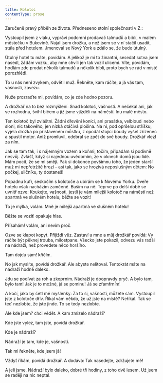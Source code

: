 ```yaml
---
title: Kolotoč
contentType: prose
---
```


Zaručeně pravý příběh ze života. Předneseno stolní společnosti v Z.:

Vystoupil jsem z vlaku, vypráví podomní prodavač talmudů a biblí, v malém městečku v Bukovině. Najal jsem drožku, a než jsem se v ní stačil usadit, stála před hotelem. Jmenoval se Nový York a zdálo se, že bude útulný.

Útulný hotel tu máte, povídám. A jelikož je mi to žinantní, sesedat sotva jsem nasedl, žádám vozku, aby mne chvíli jen tak vozil ulicemi. Víte, povídám, hodlám zde prodat několik talmudů a několik biblí, proto bych se rád v místě porozhlédl.

To u nás není zvykem, odvětil muž. Řekněte, kam ráčíte, a já vás tam, vašnosti, zavezu.

Nuže prozraďte mi, povídám, co je zde hodno pozoru.

A drožkář na to bez rozmýšlení: Snad kolotoč, vašnosti. A nečekal ani, jak se rozhodnu, švihl bičem a již jsme vjížděli na náměstí. Inu malé město.

Ten kolotoč byl zvláštní. Žádní dřevění koníci, ani prasátka, velbloudi nebo sloni, nic takového, jen nízká otáčivá plošina. Na ni, pod opršelou stříšku, vyjela drožka po přistaveném můstku, z opodál stojící boudy vyšel zřízenec a spustil motor. Aniž promluvil, odebral se zpět do své boudy. Drožkář vlezl za ním.

Jak se tam tak, i s nájemným vozem a koňmi, točím, připadám si podivně nesvůj. Zvlášť, když si najednou uvědomím, že v oknech domů jsou lidé. Mám pocit, že se mi smějí. Pak si dokonce povšimnu toho, že jeden starší muž mi nepřetržitě hrozí – asi tak, jako se hrozívá neposlušným dětem: No počkej, uličníku, ty dostaneš!

Popadnu kufr, seskočím s kolotoče a ubírám se k Novému Yorku. Dveře hotelu však nacházím zamčené. Buším na ně. Teprve po delší době se uvnitř ozve: Koukejte, vašnosti, jestli je vám milejší kolotoč na náměstí než apartmá ve slušném hotelu, běžte se vozit!

To je mýlka, volám. Mně je milejší apartmá ve slušném hotelu!

Běžte se vozit! opakuje hlas.

Přísahám! volám, ani nevím proč.

Ozve se klapot kopyt. Přijíždí vůz. Zastaví u mne a můj drožkář povídá: Vy ráčíte být pěknej trouba, milostpane. Všecko jste pokazil, odvezu vás radši na nádraží, než provedete něco horšího.

Tam dojdu sám! křičím.

No jak myslíte, povídá drožkář. Ale abyste nelitoval. Tentokrát máte na nádraží hodně daleko.

Jdu se podívat za roh a zkoprním. Nádraží je doopravdy pryč. A bylo tam, bylo tam! Jak je to možné, já se pominu! Já se zfamfrním!

A kočí, jako by četl mé myšlenky: Za to si, vašnosti, můžete sám. Vystoupil jste z kolotoče dřív. Říkal vám někdo, že už jste na místě? Neříkal. Tak se teď nezlobte, že jste jinde. To se tedy nezlobte.

Ale kde jsem? chci vědět. A kam zmizelo nádraží?

Kde jste vylez, tam jste, povídá drožkář.

Kde je nádraží?

Nádraží je tam, kde je, vašnosti.

Tak mi řekněte, kde jsem já!

Vždyť říkám, povídá drožkář. A dodává: Tak nasedejte, zdržujete mě!

A jeli jsme. Nádraží bylo daleko, dobré tři hodiny, z toho dvě lesem. Už jsem se raději na nic neptal.
